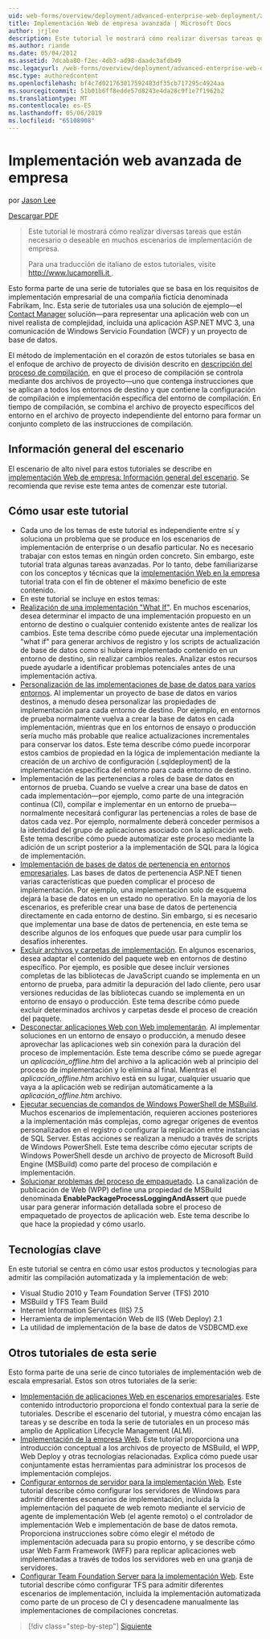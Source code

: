 ```yaml
---
uid: web-forms/overview/deployment/advanced-enterprise-web-deployment/advanced-enterprise-web-deployment
title: Implementación Web de empresa avanzada | Microsoft Docs
author: jrjlee
description: Este tutorial le mostrará cómo realizar diversas tareas que están necesario o deseable en muchos escenarios de implementación de empresa. Para un translati italiano...
ms.author: riande
ms.date: 05/04/2012
ms.assetid: 7dcaba80-f2ec-4db3-ad98-daadc3afdb49
msc.legacyurl: /web-forms/overview/deployment/advanced-enterprise-web-deployment/advanced-enterprise-web-deployment
msc.type: authoredcontent
ms.openlocfilehash: bf4c7d021763017592483df35cb717295c4924aa
ms.sourcegitcommit: 51b01b6ff8edde57d8243e4da28c9f1e7f1962b2
ms.translationtype: MT
ms.contentlocale: es-ES
ms.lasthandoff: 05/06/2019
ms.locfileid: "65108908"
---
```

# <a name="advanced-enterprise-web-deployment"></a>Implementación web avanzada de empresa

por [Jason Lee](https://github.com/jrjlee)

[Descargar PDF](https://msdnshared.blob.core.windows.net/media/MSDNBlogsFS/prod.evol.blogs.msdn.com/CommunityServer.Blogs.Components.WeblogFiles/00/00/00/63/56/8130.DeployingWebAppsInEnterpriseScenarios.pdf)

> Este tutorial le mostrará cómo realizar diversas tareas que están necesario o deseable en muchos escenarios de implementación de empresa.
> 
> Para una traducción de italiano de estos tutoriales, visite [ http://www.lucamorelli.it ](http://www.lucamorelli.it).

Esto forma parte de una serie de tutoriales que se basa en los requisitos de implementación empresarial de una compañía ficticia denominada Fabrikam, Inc. Esta serie de tutoriales usa una solución de ejemplo&#x2014;el [Contact Manager](../web-deployment-in-the-enterprise/the-contact-manager-solution.md) solución&#x2014;para representar una aplicación web con un nivel realista de complejidad, incluida una aplicación ASP.NET MVC 3, una comunicación de Windows Servicio Foundation (WCF) y un proyecto de base de datos.

El método de implementación en el corazón de estos tutoriales se basa en el enfoque de archivo de proyecto de división descrito en [descripción del proceso de compilación](../web-deployment-in-the-enterprise/understanding-the-build-process.md), en que el proceso de compilación se controla mediante dos archivos de proyecto&#x2014;uno que contenga instrucciones que se aplican a todos los entornos de destino y que contiene la configuración de compilación e implementación específica del entorno de compilación. En tiempo de compilación, se combina el archivo de proyecto específicos del entorno en el archivo de proyecto independiente del entorno para formar un conjunto completo de las instrucciones de compilación.

## <a name="scenario-overview"></a>Información general del escenario

El escenario de alto nivel para estos tutoriales se describe en [implementación Web de empresa: Información general del escenario](../deploying-web-applications-in-enterprise-scenarios/enterprise-web-deployment-scenario-overview.md). Se recomienda que revise este tema antes de comenzar este tutorial.

## <a name="how-to-use-this-tutorial"></a>Cómo usar este tutorial

- Cada uno de los temas de este tutorial es independiente entre sí y soluciona un problema que se produce en los escenarios de implementación de enterprise o un desafío particular. No es necesario trabajar con estos temas en ningún orden concreto. Sin embargo, este tutorial trata algunas tareas avanzadas. Por lo tanto, debe familiarizarse con los conceptos y técnicas que la [implementación Web en la empresa](../web-deployment-in-the-enterprise/web-deployment-in-the-enterprise.md) tutorial trata con el fin de obtener el máximo beneficio de este contenido.
- En este tutorial se incluye en estos temas:
- [Realización de una implementación "What If"](performing-a-what-if-deployment.md). En muchos escenarios, desea determinar el impacto de una implementación propuesto en un entorno de destino o cualquier contenido existente antes de realizar los cambios. Este tema describe cómo puede ejecutar una implementación "what if" para generar archivos de registro y los scripts de actualización de base de datos como si hubiera implementado contenido en un entorno de destino, sin realizar cambios reales. Analizar estos recursos puede ayudarle a identificar problemas potenciales antes de una implementación activa.
- [Personalización de las implementaciones de base de datos para varios entornos](customizing-database-deployments-for-multiple-environments.md). Al implementar un proyecto de base de datos en varios destinos, a menudo desea personalizar las propiedades de implementación para cada entorno de destino. Por ejemplo, en entornos de prueba normalmente vuelva a crear la base de datos en cada implementación, mientras que en los entornos de ensayo o producción sería mucho más probable que realice actualizaciones incrementales para conservar los datos. Este tema describe cómo puede incorporar estos cambios de propiedad en la lógica de implementación mediante la creación de un archivo de configuración (.sqldeployment) de la implementación específica del entorno para cada entorno de destino.
- Implementación de las pertenencias a roles de base de datos en entornos de prueba. Cuando se vuelve a crear una base de datos en cada implementación&#x2014;por ejemplo, como parte de una integración continua (CI), compilar e implementar en un entorno de prueba&#x2014;normalmente necesitará configurar las pertenencias a roles de base de datos cada vez. Por ejemplo, normalmente deberá conceder permisos a la identidad del grupo de aplicaciones asociado con la aplicación web. Este tema describe cómo puede automatizar este proceso mediante la adición de un script posterior a la implementación de SQL para la lógica de implementación.
- [Implementación de bases de datos de pertenencia en entornos empresariales](deploying-membership-databases-to-enterprise-environments.md). Las bases de datos de pertenencia ASP.NET tienen varias características que pueden complicar el proceso de implementación. Por ejemplo, una implementación solo de esquema dejará la base de datos en un estado no operativo. En la mayoría de los escenarios, es preferible crear una base de datos de pertenencia directamente en cada entorno de destino. Sin embargo, si es necesario que implementar una base de datos de pertenencia, en este tema se describe algunos de los enfoques que puede usar para cumplir los desafíos inherentes.
- [Excluir archivos y carpetas de implementación](excluding-files-and-folders-from-deployment.md). En algunos escenarios, desea adaptar el contenido del paquete web en entornos de destino específico. Por ejemplo, es posible que desee incluir versiones completas de las bibliotecas de JavaScript cuando se implementa en un entorno de prueba, para admitir la depuración del lado cliente, pero usar versiones reducidas de las bibliotecas cuando se implementa en un entorno de ensayo o producción. Este tema describe cómo puede excluir determinados archivos y carpetas desde el proceso de creación del paquete.
- [Desconectar aplicaciones Web con Web implementarán](taking-web-applications-offline-with-web-deploy.md). Al implementar soluciones en un entorno de ensayo o producción, a menudo desee aprovechar las aplicaciones web sin conexión para la duración del proceso de implementación. Este tema describe cómo se puede agregar un *aplicación\_offline.htm* del archivo a la aplicación web al principio del proceso de implementación y lo elimina al final. Mientras el *aplicación\_offline.htm* archivo está en su lugar, cualquier usuario que vaya a la aplicación web se redirijan automáticamente a la *aplicación\_offline.htm* archivo.
- [Ejecutar secuencias de comandos de Windows PowerShell de MSBuild](running-windows-powershell-scripts-from-msbuild-project-files.md). Muchos escenarios de implementación, requieren acciones posteriores a la implementación más complejas, como agregar orígenes de eventos personalizados en el registro o configurar la replicación entre instancias de SQL Server. Estas acciones se realizan a menudo a través de scripts de Windows PowerShell. Este tema describe cómo ejecutar scripts de Windows PowerShell desde un archivo de proyecto de Microsoft Build Engine (MSBuild) como parte del proceso de compilación e implementación.
- [Solucionar problemas del proceso de empaquetado](troubleshooting-the-packaging-process.md). La canalización de publicación de Web (WPP) define una propiedad de MSBuild denominada **EnablePackageProcessLoggingAndAssert** que puede usar para generar información detallada sobre el proceso de empaquetado de proyectos de aplicación web. Este tema describe lo que hace la propiedad y cómo usarlo.

## <a name="key-technologies"></a>Tecnologías clave

En este tutorial se centra en cómo usar estos productos y tecnologías para admitir las compilación automatizada y la implementación de web:

- Visual Studio 2010 y Team Foundation Server (TFS) 2010
- MSBuild y TFS Team Build
- Internet Information Services (IIS) 7.5
- Herramienta de implementación Web de IIS (Web Deploy) 2.1
- La utilidad de implementación de la base de datos de VSDBCMD.exe

## <a name="other-tutorials-in-this-series"></a>Otros tutoriales de esta serie

Esto forma parte de una serie de cinco tutoriales de implementación web de escala empresarial. Estos son otros tutoriales de la serie:

- [Implementación de aplicaciones Web en escenarios empresariales](../deploying-web-applications-in-enterprise-scenarios/deploying-web-applications-in-enterprise-scenarios.md). Este contenido introductorio proporciona el fondo contextual para la serie de tutoriales. Describe el escenario del tutorial, y muestra cómo encajan las tareas y se describe en toda la serie de tutoriales en un proceso más amplio de Application Lifecycle Management (ALM).
- [Implementación de la empresa Web](../web-deployment-in-the-enterprise/web-deployment-in-the-enterprise.md). Este tutorial proporciona una introducción conceptual a los archivos de proyecto de MSBuild, el WPP, Web Deploy y otras tecnologías relacionadas. Explica cómo puede usar conjuntamente estas herramientas para administrar los procesos de implementación complejos.
- [Configurar entornos de servidor para la implementación Web](../configuring-server-environments-for-web-deployment/configuring-server-environments-for-web-deployment.md). Este tutorial describe cómo configurar los servidores de Windows para admitir diferentes escenarios de implementación, incluida la implementación del paquete de web remoto mediante el servicio de agente de implementación Web (el agente remoto) o el controlador de implementación Web e implementación de base de datos remota. Proporciona instrucciones sobre cómo elegir el método de implementación adecuada para su propio entorno, y se describe cómo usar Web Farm Framework (WFF) para replicar aplicaciones web implementadas a través de todos los servidores web en una granja de servidores.
- [Configurar Team Foundation Server para la implementación Web](../configuring-team-foundation-server-for-web-deployment/configuring-team-foundation-server-for-web-deployment.md). Este tutorial describe cómo configurar TFS para admitir diferentes escenarios de implementación, incluida la implementación automatizada como parte de un proceso de CI y desencadene manualmente las implementaciones de compilaciones concretas.

> [!div class="step-by-step"]
> [Siguiente](performing-a-what-if-deployment.md)
